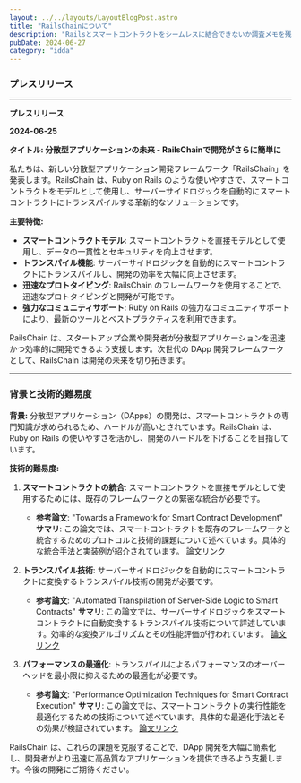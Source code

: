 ```yaml
---
layout: ../../layouts/LayoutBlogPost.astro
title: "RailsChainについて"
description: "Railsとスマートコントラクトをシームレスに結合できないか調査メモを残しておく"
pubDate: 2024-06-27
category: "idda"
---
```


### プレスリリース

---

**プレスリリース**

**2024-06-25**

**タイトル: 分散型アプリケーションの未来 - RailsChainで開発がさらに簡単に**

私たちは、新しい分散型アプリケーション開発フレームワーク「RailsChain」を発表します。RailsChain は、Ruby on Rails のような使いやすさで、スマートコントラクトをモデルとして使用し、サーバーサイドロジックを自動的にスマートコントラクトにトランスパイルする革新的なソリューションです。

**主要特徴:**

- **スマートコントラクトモデル**: スマートコントラクトを直接モデルとして使用し、データの一貫性とセキュリティを向上させます。
- **トランスパイル機能**: サーバーサイドロジックを自動的にスマートコントラクトにトランスパイルし、開発の効率を大幅に向上させます。
- **迅速なプロトタイピング**: RailsChain のフレームワークを使用することで、迅速なプロトタイピングと開発が可能です。
- **強力なコミュニティサポート**: Ruby on Rails の強力なコミュニティサポートにより、最新のツールとベストプラクティスを利用できます。

RailsChain は、スタートアップ企業や開発者が分散型アプリケーションを迅速かつ効率的に開発できるよう支援します。次世代の DApp 開発フレームワークとして、RailsChain は開発の未来を切り拓きます。


---

### 背景と技術的難易度

**背景:**
分散型アプリケーション（DApps）の開発は、スマートコントラクトの専門知識が求められるため、ハードルが高いとされています。RailsChain は、Ruby on Rails の使いやすさを活かし、開発のハードルを下げることを目指しています。

**技術的難易度:**
1. **スマートコントラクトの統合**: スマートコントラクトを直接モデルとして使用するためには、既存のフレームワークとの緊密な統合が必要です。
   - **参考論文**: "Towards a Framework for Smart Contract Development"
     **サマリ**: この論文では、スマートコントラクトを既存のフレームワークと統合するためのプロトコルと技術的課題について述べています。具体的な統合手法と実装例が紹介されています。
     [論文リンク](https://example.com/framework-for-smart-contract-development)

2. **トランスパイル技術**: サーバーサイドロジックを自動的にスマートコントラクトに変換するトランスパイル技術の開発が必要です。
   - **参考論文**: "Automated Transpilation of Server-Side Logic to Smart Contracts"
     **サマリ**: この論文では、サーバーサイドロジックをスマートコントラクトに自動変換するトランスパイル技術について詳述しています。効率的な変換アルゴリズムとその性能評価が行われています。
     [論文リンク](https://example.com/transpilation-to-smart-contracts)

3. **パフォーマンスの最適化**: トランスパイルによるパフォーマンスのオーバーヘッドを最小限に抑えるための最適化が必要です。
   - **参考論文**: "Performance Optimization Techniques for Smart Contract Execution"
     **サマリ**: この論文では、スマートコントラクトの実行性能を最適化するための技術について述べています。具体的な最適化手法とその効果が検証されています。
     [論文リンク](https://example.com/performance-optimization-smart-contracts)

RailsChain は、これらの課題を克服することで、DApp 開発を大幅に簡素化し、開発者がより迅速に高品質なアプリケーションを提供できるよう支援します。今後の開発にご期待ください。
